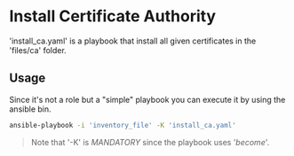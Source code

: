# Install Certificate Authority
'install_ca.yaml' is a playbook that install all given certificates in the 'files/ca' folder.

## Usage
Since it's not a role but a "simple" playbook you can execute it by using the ansible bin.
```bash 
ansible-playbook -i 'inventory_file' -K 'install_ca.yaml'
```
> Note that '-K' is *MANDATORY* since the playbook uses '*become*'.